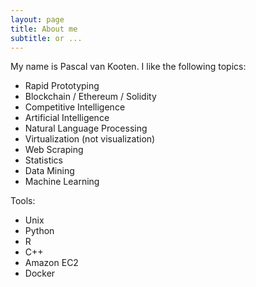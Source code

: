 ```yaml
---
layout: page
title: About me
subtitle: or ...
---
```


My name is Pascal van Kooten. I like the following topics:

- Rapid Prototyping
- Blockchain / Ethereum / Solidity
- Competitive Intelligence
- Artificial Intelligence
- Natural Language Processing
- Virtualization (not visualization)
- Web Scraping
- Statistics
- Data Mining
- Machine Learning

Tools:

- Unix
- Python
- R
- C++
- Amazon EC2
- Docker
